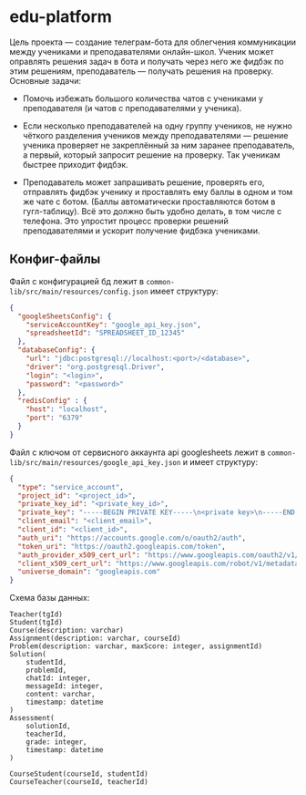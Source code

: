 # edu-platform

Цель проекта — создание телеграм-бота для облегчения коммуникации между учениками и преподавателями онлайн-школ. Ученик может оправлять решения задач в бота и получать через него же фидбэк по этим решениям, преподаватель — получать решения на проверку. Основные задачи:

- Помочь избежать большого количества чатов с учениками у преподавателя (и чатов с преподавателями у ученика).

- Если несколько преподавателей на одну группу учеников, не нужно чёткого разделения учеников между преподавателями — решение ученика проверяет не закреплённый за ним заранее преподаватель, а первый, который запросит решение на проверку. Так ученикам быстрее приходит фидбэк.

- Преподаватель может запрашивать решение, проверять его, отправлять фидбэк ученику и проставлять ему баллы в одном и том же чате с ботом. (Баллы автоматически проставляются ботом в гугл-таблицу). Всё это должно быть удобно делать, в том числе с телефона. Это упростит процесс проверки решений преподавателями и ускорит получение фидбэка учениками.

## Конфиг-файлы
Файл с конфигурацией бд лежит в `common-lib/src/main/resources/config.json` имеет структуру:
```json
{
  "googleSheetsConfig": {
    "serviceAccountKey": "google_api_key.json",
    "spreadsheetId": "SPREADSHEET_ID_12345"
  },
  "databaseConfig": {
    "url": "jdbc:postgresql://localhost:<port>/<database>",
    "driver": "org.postgresql.Driver",
    "login": "<login>",
    "password": "<password>"
  },
  "redisConfig" : {
    "host": "localhost",
    "port": "6379"
  }
}
```

Файл с ключом от сервисного аккаунта api googlesheets лежит в `common-lib/src/main/resources/google_api_key.json` и имеет структуру:
```json
{
  "type": "service_account",
  "project_id": "<project_id>",
  "private_key_id": "<private_key_id>",
  "private_key": "-----BEGIN PRIVATE KEY-----\n<private key>\n-----END PRIVATE KEY-----\n",
  "client_email": "<client_email>",
  "client_id": "<client_id>",
  "auth_uri": "https://accounts.google.com/o/oauth2/auth",
  "token_uri": "https://oauth2.googleapis.com/token",
  "auth_provider_x509_cert_url": "https://www.googleapis.com/oauth2/v1/certs",
  "client_x509_cert_url": "https://www.googleapis.com/robot/v1/metadata",
  "universe_domain": "googleapis.com"
}

```
Схема базы данных:
```
Teacher(tgId)
Student(tgId)
Course(description: varchar)
Assignment(description: varchar, courseId)
Problem(description: varchar, maxScore: integer, assignmentId)
Solution(
    studentId, 
    problemId, 
    chatId: integer, 
    messageId: integer, 
    content: varchar, 
    timestamp: datetime
)
Assessment(
    solutionId,
    teacherId,
    grade: integer,
    timestamp: datetime
)

CourseStudent(courseId, studentId)
CourseTeacher(courseId, teacherId)

```
